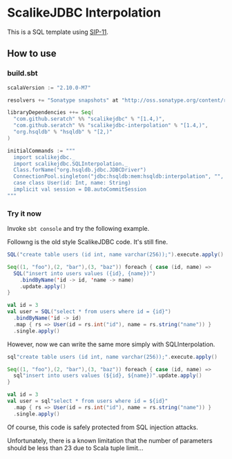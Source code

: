 # ScalikeJDBC Interpolation

This is a SQL template using [SIP-11](http://docs.scala-lang.org/sips/pending/string-interpolation.html).

## How to use

### build.sbt

```scala
scalaVersion := "2.10.0-M7"

resolvers += "Sonatype snapshots" at "http://oss.sonatype.org/content/repositories/snapshots"

libraryDependencies ++= Seq(
  "com.github.seratch" %% "scalikejdbc" % "[1.4,)",
  "com.github.seratch" %% "scalikejdbc-interpolation" % "[1.4,)",
  "org.hsqldb" % "hsqldb" % "[2,)"
)

initialCommands := """
  import scalikejdbc._
  import scalikejdbc.SQLInterpolation._
  Class.forName("org.hsqldb.jdbc.JDBCDriver")
  ConnectionPool.singleton("jdbc:hsqldb:mem:hsqldb:interpolation", "", "")
  case class User(id: Int, name: String)
  implicit val session = DB.autoCommitSession
"""
```

### Try it now

Invoke `sbt console` and try the following example.

Followng is the old style ScalikeJDBC code. It's still fine.

```scala
SQL("create table users (id int, name varchar(256));").execute.apply()

Seq((1, "foo"),(2, "bar"),(3, "baz")) foreach { case (id, name) =>
  SQL("insert into users values ({id}, {name})")
    .bindByName('id -> id, 'name -> name)
    .update.apply()
}

val id = 3
val user = SQL("select * from users where id = {id}")
  .bindByName('id -> id)
  .map { rs => User(id = rs.int("id"), name = rs.string("name")) }
  .single.apply()
```

However, now we can write the same more simply with SQLInterpolation.

```scala
sql"create table users (id int, name varchar(256));".execute.apply()

Seq((1, "foo"),(2, "bar"),(3, "baz")) foreach { case (id, name) =>
  sql"insert into users values (${id}, ${name})".update.apply()
}

val id = 3
val user = sql"select * from users where id = ${id}"
  .map { rs => User(id = rs.int("id"), name = rs.string("name")) }
  .single.apply()
```

Of course, this code is safely protected from SQL injection attacks. 

Unfortunately, there is a known limitation that the number of parameters should be less than 23 due to Scala tuple limit...


